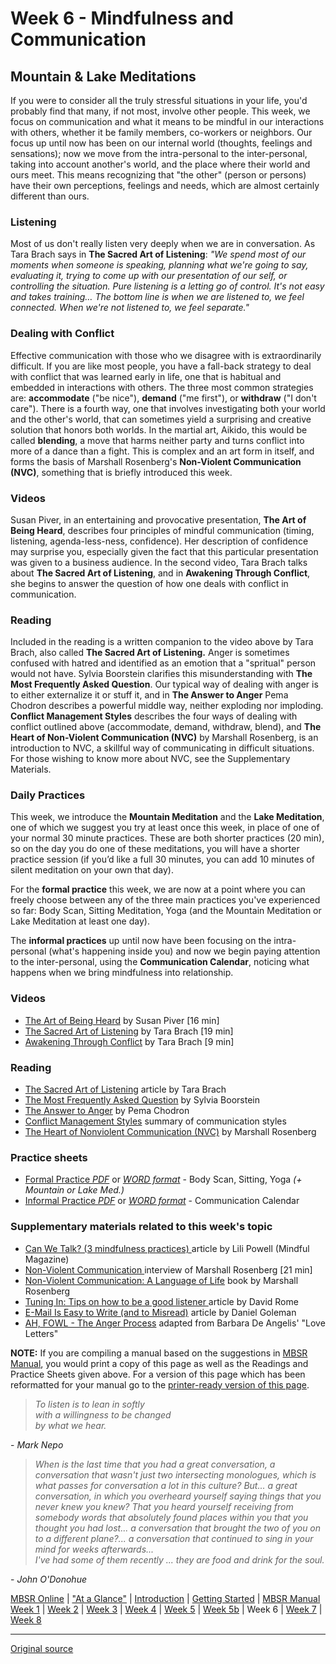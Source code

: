 Week 6 - Mindfulness and Communication
======================================

Mountain & Lake Meditations
---------------------------

If you were to consider all the truly stressful situations in your life, you'd
probably find that many, if not most, involve other people. This week, we focus
on communication and what it means to be mindful in our interactions with
others, whether it be family members, co-workers or neighbors. Our focus up
until now has been on our internal world (thoughts, feelings and sensations);
now we move from the intra-personal to the inter-personal, taking into account
another's world, and the place where their world and ours meet. This means
recognizing that "the other" (person or persons) have their own perceptions,
feelings and needs, which are almost certainly different than ours.

### Listening  
Most of us don't really listen very deeply when we are in conversation. As Tara
Brach says in **The Sacred Art of Listening**: _"We spend most of our moments
when someone is speaking, planning what we're going to say, evaluating it,
trying to come up with our presentation of our self, or controlling the
situation. Pure listening is a letting go of control. It's not easy and takes
training… The bottom line is when we are listened to, we feel connected. When
we're not listened to, we feel separate."_

### Dealing with Conflict  
Effective communication with those who we disagree with is extraordinarily
difficult. If you are like most people, you have a fall-back strategy to deal
with conflict that was learned early in life, one that is habitual and embedded
in interactions with others. The three most common strategies are:
**accommodate** ("be nice"), **demand** ("me first"), or **withdraw** ("I don't
care"). There is a fourth way, one that involves investigating both your world
and the other's world, that can sometimes yield a surprising and creative
solution that honors both worlds. In the martial art, Aikido, this would be
called **blending**, a move that harms neither party and turns conflict into
more of a dance than a fight. This is complex and an art form in itself, and
forms the basis of Marshall Rosenberg's **Non-Violent Communication (NVC)**,
something that is briefly introduced this week.

### Videos  
Susan Piver, in an entertaining and provocative presentation, **The Art of
Being Heard**, describes four principles of mindful communication (timing,
listening, agenda-less-ness, confidence). Her description of confidence may
surprise you, especially given the fact that this particular presentation was
given to a business audience. In the second video, Tara Brach talks about **The
Sacred Art of Listening**, and in **Awakening Through Conflict**, she begins to
answer the question of how one deals with conflict in communication.

### Reading  
Included in the reading is a written companion to the video above by Tara
Brach, also called **The Sacred Art of Listening.** Anger is sometimes confused
with hatred and identified as an emotion that a "spritual" person would not
have. Sylvia Boorstein clarifies this misunderstanding with **The Most
Frequently Asked Question**. Our typical way of dealing with anger is to either
externalize it or stuff it, and in **The Answer to Anger** Pema Chodron
describes a powerful middle way, neither exploding nor imploding. **Conflict
Management Styles** describes the four ways of dealing with conflict outlined
above (accommodate, demand, withdraw, blend), and **The Heart of Non-Violent
Communication (NVC)** by Marshall Rosenberg, is an introduction to NVC, a
skillful way of communicating in difficult situations. For those wishing to
know more about NVC, see the Supplementary Materials.

### Daily Practices  
This week, we introduce the **Mountain Meditation** and the **Lake
Meditation**, one of which we suggest you try at least once this week, in place
of one of your normal 30 minute practices. These are both shorter practices (20
min), so on the day you do one of these meditations, you will have a shorter
practice session (if you’d like a full 30 minutes, you can add 10 minutes of
silent meditation on your own that day).

For the **formal practice** this week, we are now at a point where you can
freely choose between any of the three main practices you've experienced so
far: Body Scan, Sitting Meditation, Yoga (and the Mountain Meditation or Lake
Meditation at least one day).

The **informal practices** up until now have been focusing on the
intra-personal (what's happening inside you) and now we begin paying attention
to the inter-personal, using the **Communication Calendar**, noticing what
happens when we bring mindfulness into relationship.

### Videos  
* [The Art of Being Heard][38] by Susan Piver [16 min]  
* [The Sacred Art of Listening][39] by Tara Brach [19 min]  
* [Awakening Through Conflict][40] by Tara Brach [9 min]  

### Reading  
* [The Sacred Art of Listening][41] article by Tara Brach  
* [The Most Frequently Asked Question][42] by Sylvia Boorstein  
* [The Answer to Anger][43] by Pema Chodron  
* [Conflict Management Styles][44] summary of communication styles  
* [The Heart of Nonviolent Communication (NVC)][45] by Marshall Rosenberg  

### Practice sheets  
* [Formal Practice _PDF_][46] or [_WORD format_][47] \- Body Scan, Sitting, Yoga _(+ Mountain or Lake Med.)_  
* [Informal Practice _PDF_][48] or [_WORD format_][49] \- Communication Calendar

### Supplementary materials related to this week's topic  
* [Can We Talk? (3 mindfulness practices) ][50] article by Lili Powell (Mindful Magazine)  
* [Non-Violent Communication ][51] interview of Marshall Rosenberg [21 min]  
* [Non-Violent Communication: A Language of Life][52] book by Marshall Rosenberg  
* [Tuning In: Tips on how to be a good listener ][53] article by David Rome  
* [E-Mail Is Easy to Write (and to Misread)][54] article by Daniel Goleman  
* [AH, FOWL \- The Anger Process][55] adapted from Barbara De Angelis' "Love Letters"  

**NOTE:** If you are compiling a manual based on the suggestions in [MBSR
Manual][16], you would print a copy of this page as well as the Readings and
Practice Sheets given above. For a version of this page which has been
reformatted for your manual go to the [printer-ready version of this page][56].


> _To listen is to lean in softly  
with a willingness to be changed  
by what we hear._
  
\- _Mark Nepo_

> _When is the last time that you had a great conversation, a conversation that
wasn't just two intersecting monologues, which is what passes for conversation
a lot in this culture? But... a great conversation, in which you overheard
yourself saying things that you never knew you knew? That you heard yourself
receiving from somebody words that absolutely found places within you that you
thought you had lost... a conversation that brought the two of you on to a
different plane?... a conversation that continued to sing in your mind for
weeks afterwards...  
I've had some of them recently ... they are food and drink
for the soul._
  
\- _John O'Donohue_

[16]: selfguidedMBSR_manual.md
[38]: https://www.youtube.com/watch?v=VmupIGDNjvk&amp;index=1&amp;list=PLbiVpU59JkVaxox70z7TUv9eyriJ0galL
[39]: https://www.youtube.com/watch?v=39eFKcIi-JY&amp;list=PLbiVpU59JkVaxox70z7TUv9eyriJ0galL&amp;index=2
[40]: https://www.youtube.com/watch?v=KCPYNfLWXxE&amp;list=PLbiVpU59JkVaxox70z7TUv9eyriJ0galL&amp;index=3
[41]: docs/week6/sacred-art-of-listening.pdf
[42]: docs/week6/most-frequently-asked-Q.pdf
[43]: docs/week6/anger-chodron.pdf
[44]: docs/week6/conflict_styles.pdf
[45]: docs/week6/non-violent-communication.pdf
[46]: practice/week6-formal.pdf
[47]: practice/week6-formal.docx
[48]: practice/week6-informal.pdf
[49]: practice/week6-informal.docx
[50]: http://www.mindful.org/can-we-talk/
[51]: https://www.youtube.com/watch?v=SQe_5Ll9dQE
[52]: http://www.amazon.com/Nonviolent-Communication-Language-Marshall-Rosenberg/dp/1892005034
[53]: http://www.mindful.org/tuning-in/
[54]: docs/week6/email_goleman.pdf
[55]: docs/week6/AHFOWL.pdf
[56]: http://palousemindfulness.com/docs/manualMBSRweek6.pdf
  
[MBSR Online](index.md) | ["At a Glance"][index] | [Introduction][intro] | [Getting Started][started] | [MBSR Manual][manual]  
[Week 1][w1] | [Week 2](selfguidedMBSR_week2.md) | [Week 3](selfguidedMBSR_week3.md) | [Week 4](selfguidedMBSR_week4.md) | [Week 5](selfguidedMBSR_week5.md) | [Week 5b](selfguidedMBSR_week5b.md) | Week 6 | [Week 7](selfguidedMBSR_week7.md) | [Week 8](selfguidedMBSR_week8.md)

[index]: selfguidedMBSR_ataglance.md
[intro]: selfguidedMBSR_week0.md
[started]: selfguidedMBSR_gettingstarted.md
[manual]: selfguidedMBSR_manual.md
[w1]: selfguidedMBSR_week1.md
[w2]: selfguidedMBSR_week2.md
[w3]: selfguidedMBSR_week3.md
[w4]: selfguidedMBSR_week4.md
[w5]: selfguidedMBSR_week5.md
[w5b]: selfguidedMBSR_week5b.md
[w6]: selfguidedMBSR_week6.md
[w7]: selfguidedMBSR_week7.md
[w8]: selfguidedMBSR_week8.md
-----

[Original source](http://palousemindfulness.com/selfguidedMBSR_week6.html "Permalink to MBSR week 6")
